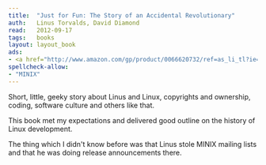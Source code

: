 ```yaml
---
title:	"Just for Fun: The Story of an Accidental Revolutionary"
auth:	Linus Torvalds, David Diamond
read:	2012-09-17
tags:	books
layout: layout_book
ads:
- <a href="http://www.amazon.com/gp/product/0066620732/ref=as_li_tl?ie=UTF8&camp=1789&creative=390957&creativeASIN=0066620732&linkCode=as2&tag=wojcadamkoszh-20&linkId=B77RONMGVH72K34J"><img border="0" src="http://ws-na.amazon-adsystem.com/widgets/q?_encoding=UTF8&ASIN=0066620732&Format=_SL160_&ID=AsinImage&MarketPlace=US&ServiceVersion=20070822&WS=1&tag=wojcadamkoszh-20" ></a><img src="http://ir-na.amazon-adsystem.com/e/ir?t=wojcadamkoszh-20&l=as2&o=1&a=0066620732" width="1" height="1" border="0" alt="" style="border:none !important; >margin:0px !important;" />
spellcheck-allow:
- "MINIX"
---
```

Short, little, geeky story about Linus and Linux, copyrights and ownership,
coding, software culture and others like that.

This book met my expectations and delivered good outline on the history of
Linux development.

The thing which I didn't know before was that Linus stole MINIX mailing
lists and that he was doing release announcements there.

